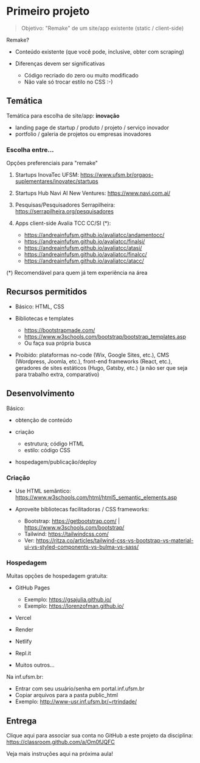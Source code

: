 <!--
author:   Andrea Charão

email:    andrea@inf.ufsm.br

version:  0.0.1

language: PT-BR

narrator: Brazilian Portuguese Female

comment:  Material de apoio para a disciplina
          ELC1090 - Desenvolvimento de Software para Web
          da Universidade Federal de Santa Maria

translation: English  translations/English.md
-->

<!--
liascript-devserver --input README.md --port 3001 --live
https://liascript.github.io/course/?https://raw.githubusercontent.com/AndreaInfUFSM/elc1090-2023a/master/classes/02/README.md
-->


# Primeiro projeto

> Objetivo: "Remake" de um site/app existente (static / client-side)


Remake?

- Conteúdo existente (que você pode, inclusive, obter com scraping)
- Diferenças devem ser significativas

  - Código recriado do zero ou muito modificado
  - Não vale só trocar estilo no CSS :-)

## Temática 

Temática para escolha de site/app: **inovação**

- landing page de startup / produto / projeto / serviço inovador
- portfolio / galeria de projetos ou empresas inovadores


### Escolha entre...

Opções preferenciais para "remake"

1. Startups InovaTec UFSM: https://www.ufsm.br/orgaos-suplementares/inovatec/startups
2. Startups Hub Navi AI New Ventures: https://www.navi.com.ai/
3. Pesquisas/Pesquisadores Serrapilheira: https://serrapilheira.org/pesquisadores
4. Apps client-side Avalia TCC CC/SI (*):

   - https://andreainfufsm.github.io/avaliatcc/andamentocc/
   - https://andreainfufsm.github.io/avaliatcc/finalsi/
   - https://andreainfufsm.github.io/avaliatcc/atasi/
   - https://andreainfufsm.github.io/avaliatcc/finalcc/
   - https://andreainfufsm.github.io/avaliatcc/atacc/


(*) Recomendável para quem já tem experiência na área


## Recursos permitidos

- Básico: HTML, CSS
- Bibliotecas e templates

  - https://bootstrapmade.com/
  - https://www.w3schools.com/bootstrap/bootstrap_templates.asp
  - Ou faça sua própria busca

- Proibido: plataformas no-code (Wix, Google Sites, etc.), CMS (Wordpress, Joomla, etc.), front-end frameworks (React, etc.), geradores de sites estáticos (Hugo, Gatsby, etc.) (a não ser que seja para trabalho extra, comparativo)





## Desenvolvimento

Básico:

- obtenção de conteúdo
- criação

  - estrutura; código HTML
  - estilo: código CSS
- hospedagem/publicação/deploy


### Criação

- Use HTML semântico: https://www.w3schools.com/html/html5_semantic_elements.asp

- Aproveite bibliotecas facilitadoras / CSS frameworks:

  - Bootstrap: https://getbootstrap.com/ | https://www.w3schools.com/bootstrap/
  - Tailwind: https://tailwindcss.com/ 
  - Ver: https://ritza.co/articles/tailwind-css-vs-bootstrap-vs-material-ui-vs-styled-components-vs-bulma-vs-sass/



### Hospedagem

Muitas opções de hospedagem gratuita:

- GitHub Pages

  - Exemplo: https://gsajulia.github.io/
  - Exemplo: https://lorenzofman.github.io/
- Vercel
- Render
- Netlify
- Repl.it
- Muitos outros...

Na inf.ufsm.br:

- Entrar com seu usuário/senha em portal.inf.ufsm.br 
- Copiar arquivos para a pasta public_html
- Exemplo: http://www-usr.inf.ufsm.br/~rtrindade/





## Entrega

Clique aqui para associar sua conta no GitHub a este projeto da disciplina: https://classroom.github.com/a/Om0fJQFC




Veja mais instruções aqui na próxima aula!

